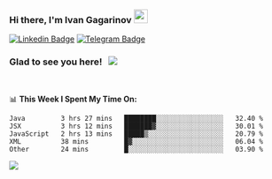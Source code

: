 ### Hi there, I'm Ivan Gagarinov <img src="https://media.giphy.com/media/hvRJCLFzcasrR4ia7z/giphy.gif" width="25px">

[![Linkedin Badge](https://img.shields.io/badge/-LinkedIn-0e76a8?style=flat-square&logo=Linkedin&logoColor=white)](https://linkedin.com/in/ivan-gagarinov-142ba3141/)
[![Telegram Badge](https://img.shields.io/badge/-Telegram-0088cc?style=flat-square&logo=Telegram&logoColor=white)](https://t.me/igagarinov)

### Glad to see you here! &nbsp; ![](https://visitor-badge.glitch.me/badge?page_id=dzencot.dzencot)

</br>

📊 **This Week I Spent My Time On:**
<!--START_SECTION:waka-->
```text
Java         3 hrs 27 mins   ████████░░░░░░░░░░░░░░░░░   32.40 % 
JSX          3 hrs 12 mins   ███████▓░░░░░░░░░░░░░░░░░   30.01 % 
JavaScript   2 hrs 13 mins   █████▒░░░░░░░░░░░░░░░░░░░   20.79 % 
XML          38 mins         █▓░░░░░░░░░░░░░░░░░░░░░░░   06.04 % 
Other        24 mins         █░░░░░░░░░░░░░░░░░░░░░░░░   03.90 % 
```
<!--END_SECTION:waka-->

[![](https://github-readme-stats.vercel.app/api?username=dzencot&theme=gruvbox)](https://github.com/dzencot)
